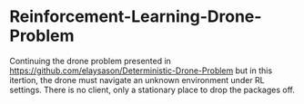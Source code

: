 # Reinforcement-Learning-Drone-Problem
Continuing the drone problem presented in https://github.com/elaysason/Deterministic-Drone-Problem but in this itertion, the drone must navigate an unknown environment under RL settings. There is no client, only a stationary place to drop the packages off.
